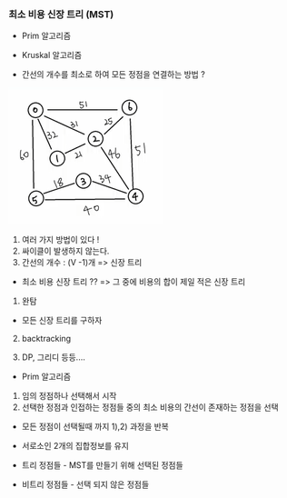 ### 최소 비용 신장 트리 (MST)
- Prim 알고리즘
- Kruskal 알고리즘

- 간선의 개수를 최소로 하여 모든 정점을 연결하는 방법 ?

![img.png](img.png)

1. 여러 가지 방법이 있다 !
2. 싸이클이 발생하지 않는다.
3. 간선의 개수 : (V -1)개
=> 신장 트리 
   
- 최소 비용 신장 트리 ??
=> 그 중에 비용의 합이 제일 적은 신장 트리
  
1. 완탐
- 모든 신장 트리를 구하자 
2. backtracking

3. DP, 그리디 등등....


- Prim 알고리즘
1. 임의 정점하나 선택해서 시작
2. 선택한 정점과 인접하는 정점들 중의 최소 비용의 간선이 존재하는 정점을 선택
- 모든 정점이 선택될때 까지 1),2) 과정을 반복

- 서로소인 2개의 집합정보를 유지
- 트리 정점들 - MST를 만들기 위해 선택된 정점들
- 비트리 정점들 - 선택 되지 않은 정점들